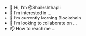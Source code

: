 - 👋 Hi, I’m @Shaileshthapli
- 👀 I’m interested in ...
- 🌱 I’m currently learning Blockchain
- 💞️ I’m looking to collaborate on ...
- 📫 How to reach me ...

<!---
Shaileshthapli/Shaileshthapli is a ✨ special ✨ repository because its `README.md` (this file) appears on your GitHub profile.
You can click the Preview link to take a look at your changes.
--->

